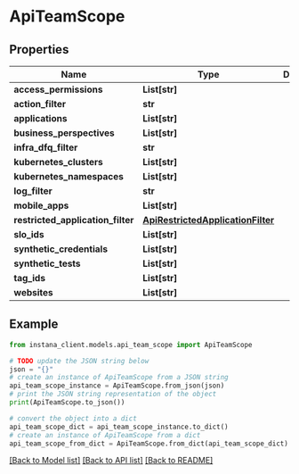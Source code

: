 # ApiTeamScope


## Properties

Name | Type | Description | Notes
------------ | ------------- | ------------- | -------------
**access_permissions** | **List[str]** |  | [optional] 
**action_filter** | **str** |  | [optional] 
**applications** | **List[str]** |  | [optional] 
**business_perspectives** | **List[str]** |  | [optional] 
**infra_dfq_filter** | **str** |  | [optional] 
**kubernetes_clusters** | **List[str]** |  | [optional] 
**kubernetes_namespaces** | **List[str]** |  | [optional] 
**log_filter** | **str** |  | [optional] 
**mobile_apps** | **List[str]** |  | [optional] 
**restricted_application_filter** | [**ApiRestrictedApplicationFilter**](ApiRestrictedApplicationFilter.md) |  | [optional] 
**slo_ids** | **List[str]** |  | [optional] 
**synthetic_credentials** | **List[str]** |  | [optional] 
**synthetic_tests** | **List[str]** |  | [optional] 
**tag_ids** | **List[str]** |  | [optional] 
**websites** | **List[str]** |  | [optional] 

## Example

```python
from instana_client.models.api_team_scope import ApiTeamScope

# TODO update the JSON string below
json = "{}"
# create an instance of ApiTeamScope from a JSON string
api_team_scope_instance = ApiTeamScope.from_json(json)
# print the JSON string representation of the object
print(ApiTeamScope.to_json())

# convert the object into a dict
api_team_scope_dict = api_team_scope_instance.to_dict()
# create an instance of ApiTeamScope from a dict
api_team_scope_from_dict = ApiTeamScope.from_dict(api_team_scope_dict)
```
[[Back to Model list]](../README.md#documentation-for-models) [[Back to API list]](../README.md#documentation-for-api-endpoints) [[Back to README]](../README.md)


